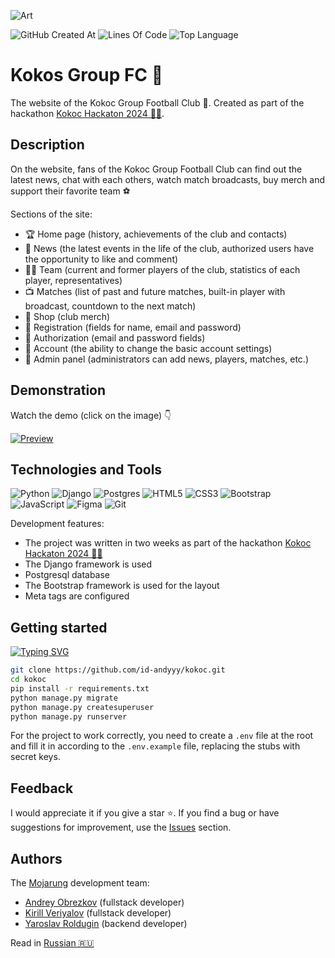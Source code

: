 ![Art](https://i.postimg.cc/sgLkmbnw/art.png)

![GitHub Created At](https://img.shields.io/github/created-at/id-andyyy/kokoc?style=flat&color=FF4647)
![Lines Of Code](https://tokei.rs/b1/github/id-andyyy/kokoc?style=flat&category=code&color=15B07F)
![Top Language](https://img.shields.io/github/languages/top/id-andyyy/kokoc?style=flat)

# Kokos Group FC&nbsp;&#129381;

The website of the Kokoc Group Football Club&nbsp;&#129381;. Created as part of the hackathon [Kokoc Hackaton&nbsp;2024&nbsp;&#128104;&#8205;&#128187;](https://codenrock.com/contests/kokochackathon2024#/).

## Description

On the website, fans of the Kokoc Group Football Club can find out the latest news, chat with each others, watch match broadcasts, buy merch and support their favorite team&nbsp;&#9917;

Sections of the site:

- &#127942; Home page (history, achievements of the club and contacts)
- &#128240; News (the latest events in the life of the club, authorized users have the opportunity to like and comment)
- &#127939;&#8205;&#9794;&#65039; Team (current and former players of the club, statistics of each player, representatives)
- &#128250; Matches (list of past and future matches, built-in player with broadcast, countdown to the next match)
- &#128722; Shop (club merch)
- &#128221; Registration (fields for name, email and password)
- &#128273; Authorization (email and password fields)
- &#128100; Account (the ability to change the basic account settings)
- &#128271; Admin panel (administrators can add news, players, matches, etc.)

## Demonstration

Watch the demo (click on the image)&nbsp;&#128071;

[![Preview](https://i.postimg.cc/QdnRxv1c/Macbook-Air-kokoc-football-ru.png)](https://youtu.be/Q6UQ4euXZgw)

## Technologies and Tools

![Python](https://img.shields.io/badge/python-3670A0?style=for-the-badge&logo=python&logoColor=ffffff)
![Django](https://img.shields.io/badge/django-%23092E20.svg?style=for-the-badge&logo=django&logoColor=white&color=013b2a)
![Postgres](https://img.shields.io/badge/postgres-%23316192.svg?style=for-the-badge&logo=postgresql&logoColor=white&color=000000)
![HTML5](https://img.shields.io/badge/html-%23E34F26.svg?style=for-the-badge&logo=html5&logoColor=white)
![CSS3](https://img.shields.io/badge/css-%231572B6.svg?style=for-the-badge&logo=css3&logoColor=white)
![Bootstrap](https://img.shields.io/badge/bootstrap-%238511FA.svg?style=for-the-badge&logo=bootstrap&logoColor=white)
![JavaScript](https://img.shields.io/badge/javascript-%23323330.svg?style=for-the-badge&logo=javascript&logoColor=white&color=yellow)
![Figma](https://img.shields.io/badge/figma-%23F24E1E.svg?style=for-the-badge&logo=figma&logoColor=white&color=#6CeA8C)
![Git](https://img.shields.io/badge/git-%23F05033.svg?style=for-the-badge&logo=git&logoColor=white&color=f14e32)

Development features:

- The project was written in two weeks as part of the hackathon [Kokoc Hackaton&nbsp;2024&nbsp;&#128104;&#8205;&#128187;](https://codenrock.com/contests/kokochackathon2024#/)
- The Django framework is used
- Postgresql database
- The Bootstrap framework is used for the layout
- Meta tags are configured

## Getting started

[![Typing SVG](https://readme-typing-svg.herokuapp.com?font=Fira+Code&duration=2500&color=F7F7F7&background=000000&multiline=true&width=625&height=165&lines=%25+git+clone+https%3A%2F%2Fgithub.com%2Fid-andyyy%2Fkokoc.git;%25+cd+kokoc;%25+pip+install+-r+requirements.txt;%25+python+manage.py+migrate;%25+python+manage.py+createsuperuser;%25+python+manage.py+runserver)](https://git.io/typing-svg)

```sh
git clone https://github.com/id-andyyy/kokoc.git
cd kokoc
pip install -r requirements.txt
python manage.py migrate
python manage.py createsuperuser
python manage.py runserver
```

For the project to work correctly, you need to create a `.env` file at the root and fill it in according to the `.env.example` file, replacing the stubs with secret keys.

## Feedback

I would appreciate it if you give a star ⭐. If you find a bug or have suggestions for improvement, use the [Issues](https://github.com/id-andyyy/Fruit-Idioms/issues) section.

## Authors

The [Mojarung](https://t.me/mojarung) development team:

- [Andrey Obrezkov](https://github.com/id-andyyy) (fullstack developer)
- [Kirill Veriyalov](https://github.com/verikirill) (fullstack developer)
- [Yaroslav Roldugin](https://github.com/Felicuss) (backend developer)

Read in [Russian&nbsp;&#127479;&#127482;](README-ru.md)